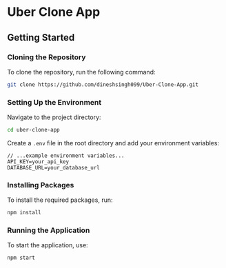 # Uber Clone App

## Getting Started

### Cloning the Repository
To clone the repository, run the following command:
```bash
git clone https://github.com/dineshsingh099/Uber-Clone-App.git
```

### Setting Up the Environment
Navigate to the project directory:
```bash
cd uber-clone-app
```

Create a `.env` file in the root directory and add your environment variables:
```plaintext
// ...example environment variables...
API_KEY=your_api_key
DATABASE_URL=your_database_url
```

### Installing Packages
To install the required packages, run:
```bash
npm install
```

### Running the Application
To start the application, use:
```bash
npm start
```
